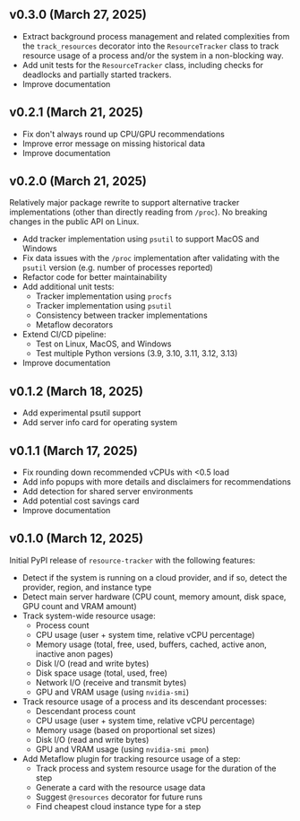 ## v0.3.0 (March 27, 2025)

- Extract background process management and related complexities from the `track_resources` decorator into the `ResourceTracker` class to track resource usage of a process and/or the system in a non-blocking way.
- Add unit tests for the `ResourceTracker` class, including checks for deadlocks and partially started trackers.
- Improve documentation

## v0.2.1 (March 21, 2025)

- Fix don't always round up CPU/GPU recommendations
- Improve error message on missing historical data
- Improve documentation

## v0.2.0 (March 21, 2025)

Relatively major package rewrite to support alternative tracker implementations (other than directly reading from `/proc`). No breaking changes in the public API on Linux.

- Add tracker implementation using `psutil` to support MacOS and Windows
- Fix data issues with the `/proc` implementation after validating with the `psutil` version (e.g. number of processes reported)
- Refactor code for better maintainability
- Add additional unit tests:
    - Tracker implementation using `procfs`
    - Tracker implementation using `psutil`
    - Consistency between tracker implementations
    - Metaflow decorators
- Extend CI/CD pipeline:
    - Test on Linux, MacOS, and Windows
    - Test multiple Python versions (3.9, 3.10, 3.11, 3.12, 3.13)
- Improve documentation

## v0.1.2 (March 18, 2025)

- Add experimental psutil support
- Add server info card for operating system

## v0.1.1 (March 17, 2025)

- Fix rounding down recommended vCPUs with <0.5 load
- Add info popups with more details and disclaimers for recommendations
- Add detection for shared server environments
- Add potential cost savings card
- Improve documentation

## v0.1.0 (March 12, 2025)

Initial PyPI release of `resource-tracker` with the following features:

- Detect if the system is running on a cloud provider, and if so, detect the provider, region, and instance type
- Detect main server hardware (CPU count, memory amount, disk space, GPU count and VRAM amount)
- Track system-wide resource usage:
    - Process count
    - CPU usage (user + system time, relative vCPU percentage)
    - Memory usage (total, free, used, buffers, cached, active anon, inactive anon pages)
    - Disk I/O (read and write bytes)
    - Disk space usage (total, used, free)
    - Network I/O (receive and transmit bytes)
    - GPU and VRAM usage (using `nvidia-smi`)
- Track resource usage of a process and its descendant processes:
    - Descendant process count
    - CPU usage (user + system time, relative vCPU percentage)
    - Memory usage (based on proportional set sizes)
    - Disk I/O (read and write bytes)
    - GPU and VRAM usage (using `nvidia-smi pmon`)
- Add Metaflow plugin for tracking resource usage of a step:
    - Track process and system resource usage for the duration of the step
    - Generate a card with the resource usage data
    - Suggest `@resources` decorator for future runs
    - Find cheapest cloud instance type for a step
